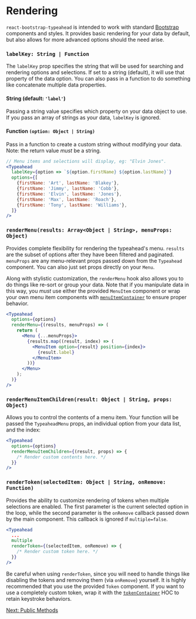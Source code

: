 # Rendering
`react-bootstrap-typeahead` is intended to work with standard [Bootstrap](http://getbootstrap.com/) components and styles. It provides basic rendering for your data by default, but also allows for more advanced options should the need arise.

### `labelKey: String | Function`

The `labelKey` prop specifies the string that will be used for searching and rendering options and selections. If set to a string (default), it will use that property of the data option. You can also pass in a function to do something like concatenate multiple data properties.

#### String (default: `'label'`)
Passing a string value specifies which property on your data object to use. If you pass an array of strings as your data, `labelKey` is ignored.

#### Function `(option: Object | String)`
Pass in a function to create a custom string without modifying your data. Note: the return value *must* be a string.

```jsx
// Menu items and selections will display, eg: "Elvin Jones".
<Typeahead
  labelKey={option => `${option.firstName} ${option.lastName}`}
  options={[
    {firstName: 'Art', lastName: 'Blakey'},
    {firstName: 'Jimmy', lastName: 'Cobb'},
    {firstName: 'Elvin', lastName: 'Jones'},
    {firstName: 'Max', lastName: 'Roach'},
    {firstName: 'Tony', lastName: 'Williams'},
  ]}
/>
```

### `renderMenu(results: Array<Object | String>, menuProps: Object)`
Provides complete flexibility for rendering the typeahead's menu. `results` are the subset of options after they have been filtered and paginated. `menuProps` are any menu-relevant props passed down from the `Typeahead` component. You can also just set props directly on your `Menu`.

Along with stylistic customization, the `renderMenu` hook also allows you to do things like re-sort or group your data. Note that if you manipulate data in this way, you *must* use either the provided `MenuItem` component or wrap your own menu item components with [`menuItemContainer`](API.md#menuitemcontainer) to ensure proper behavior.

```jsx
<Typeahead
  options={options}
  renderMenu={(results, menuProps) => (
    return (
      <Menu {...menuProps}>
        {results.map((result, index) => (
          <MenuItem option={result} position={index}>
            {result.label}
          </MenuItem>
        ))}
      </Menu>
    );
  )}
/>
```

### `renderMenuItemChildren(result: Object | String, props: Object)`
Allows you to control the contents of a menu item. Your function will be passed the `TypeaheadMenu` props, an individual option from your data list, and the index:

```jsx
<Typeahead
  options={options}
  renderMenuItemChildren={(result, props) => {
    /* Render custom contents here. */
  }}
/>
```

### `renderToken(selectedItem: Object | String, onRemove: Function)`
Provides the ability to customize rendering of tokens when multiple selections are enabled. The first parameter is the current selected option in the loop, while the second parameter is the `onRemove` callback passed down by the main component. This callback is ignored if `multiple=false`.

```jsx
<Typeahead
  ...
  multiple
  renderToken={(selectedItem, onRemove) => {
    /* Render custom token here. */
  }}
/>
```

Be careful when using `renderToken`, since you will need to handle things like disabling the tokens and removing them (via `onRemove`) yourself. It is highly recommended that you use the provided `Token` component. If you want to use a completely custom token, wrap it with the [`tokenContainer`](API.md#tokencontainer) HOC to retain keystroke behaviors.

[Next: Public Methods](Methods.md)

